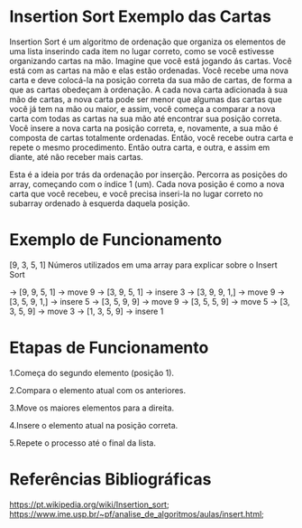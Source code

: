 # Insertion Sort Exemplo das Cartas
 
Insertion Sort é um algoritmo de ordenação que organiza os elementos de uma lista inserindo cada item no lugar correto, como se você estivesse organizando cartas na mão. Imagine que você está jogando ás cartas. Você está com as cartas na mão e elas estão ordenadas. Você recebe uma nova carta e deve colocá-la na posição correta da sua mão de cartas, de forma a que as cartas obedeçam à ordenação. A cada nova carta adicionada à sua mão de cartas, a nova carta pode ser menor que algumas das cartas que você já tem na mão ou maior, e assim, você começa a comparar a nova carta com todas as cartas na sua mão até encontrar sua posição correta. Você insere a nova carta na posição correta, e, novamente, a sua mão é composta de cartas totalmente ordenadas. Então, você recebe outra carta e repete o mesmo procedimento. Então outra carta, e outra, e assim em diante, até não receber mais cartas.

Esta é a ideia por trás da ordenação por inserção. Percorra as posições do array, começando com o índice 1 (um). Cada nova posição é como a nova carta que você recebeu, e você precisa inseri-la no lugar correto no subarray ordenado à esquerda daquela posição.

# Exemplo de Funcionamento

[9, 3, 5, 1] Números utilizados em uma array para explicar sobre o Insert Sort

-> [9, 9, 5, 1]  → move 9 
-> [3, 9, 5, 1]  → insere 3 
-> [3, 9, 9, 1,]  → move 9 
-> [3, 5, 9, 1,]  → insere 5 
-> [3, 5, 9, 9]   → move 9 
-> [3, 5, 5, 9]   → move 5 
-> [3, 3, 5, 9]   → move 3 
-> [1, 3, 5, 9]   → insere 1 

# Etapas de Funcionamento

1.Começa do segundo elemento (posição 1).

2.Compara o elemento atual com os anteriores.

3.Move os maiores elementos para a direita.

4.Insere o elemento atual na posição correta.

5.Repete o processo até o final da lista.

# Referências Bibliográficas

https://pt.wikipedia.org/wiki/Insertion_sort; https://www.ime.usp.br/~pf/analise_de_algoritmos/aulas/insert.html; 
